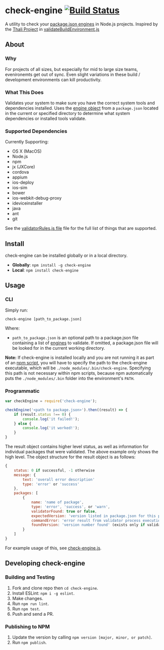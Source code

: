# check-engine  [![Build Status](https://travis-ci.org/mohlsen/check-engine.svg?branch=master)](https://travis-ci.org/mohlsen/check-engine)
A utility to check your [package.json engines](https://docs.npmjs.com/files/package.json#engines) in Node.js projects. Inspired by the [Thali Project][thali] in [validateBuildEnvironment.js][thalicode]

## About

### Why
For projects of all sizes, but especially for mid to large size teams, evenironemts get out of sync.  Even slight variations in these build / development environments can kill productivity.  

### What This Does
Validates your system to make sure you have the correct system tools and dependencies installed.  Uses the [engine  object][engines] from a `package.json` located in the current or specified directory to determine what system dependencies
or installed tools validate.

### Supported Dependencies
Currently Supporting:
- OS X (MacOS)
- Node.js
- npm
- jx (JXCore)
- cordova
- appium
- ios-deploy
- ios-sim
- bower
- ios-webkit-debug-proxy
- ideviceinstaller
- java
- ant
- git

See the [validatorRules.js file][validator] file for the full list of things that are supported.

## Install
check-engine can be installed globally or in a local directory.

- **Globally**: `npm install -g check-engine`
- **Local**: `npm install check-engine`

## Usage

### CLI

Simply run:

`check-engine [path_to_package.json]`

Where:

- `path_to_package.json` is an optional path to a package.json
  file containing a list of [engines](https://docs.npmjs.com/files/package.json#engines)
  to validate.  If omitted, a package.json file will be looked
  for in the current working directory.

**Note:** If check-engine is installed locally and you are not running it
as part of an [npm script](https://docs.npmjs.com/misc/scripts), you will
have to specify the path to the check-engine executable, which will be
`./node_modules/.bin/check-engine`.  Specifying this path is not necessary
within npm scripts, because npm automatically puts the `./node_modules/.bin`
folder into the environment's `PATH`.


### Programmatic
```javascript
var checkEngine = require('check-engine');

checkEngine('<path to package.json>').then((result) => {
    if (result.status !== 0) {
        console.log('it failed!');
    } else {
        console.log('it worked!');
    }
}

```

The result object contains higher level status, as well as information for individual packages that were validated.  The above example only shows the high level. The object structure for the result object is as follows:

```javascript
{
    status: 0 if successful, -1 otherwise
    message: {
        text: 'overall error description'
        type: 'error' or 'success'
    },
    packages: [
        {
            name: 'name of package',
            type: 'error', 'success', or 'warn',
            validatorFound: true or false,
            expectedVersion: 'version listed in package.json for this package' (exists only if validatorFound is true),
            commandError: 'error result from validator process execution' (exists only if error occurred),
            foundVersion: 'version number found' (exists only if validatorFound is true and there was no commandError error)
        }
    ]
}
```
For example usage of this, see [check-engine.js][check-engine-packages].

## Developing check-engine

### Building and Testing
1. Fork and clone repo then `cd check-engine`.
2. Install ESLint: `npm i -g eslint`.
3. Make changes.
4. Run `npm run lint`.
5. Run `npm test`.
6. Push and send a PR.

### Publishing to NPM
1. Update the version by calling `npm version [major, minor, or patch]`.
2. Run `npm publish`.

[thali]: http://thaliproject.org/
[thalicode]: https://github.com/thaliproject/Thali_CordovaPlugin/blob/vNext_yarong_1028/thali/install/validateBuildEnvironment.js
[engines]: https://docs.npmjs.com/files/package.json#engines
[validator]: lib/validatorRules.js
[check-engine-packages]: https://github.com/mohlsen/check-engine/blob/master/bin/check-engine.js#L29
